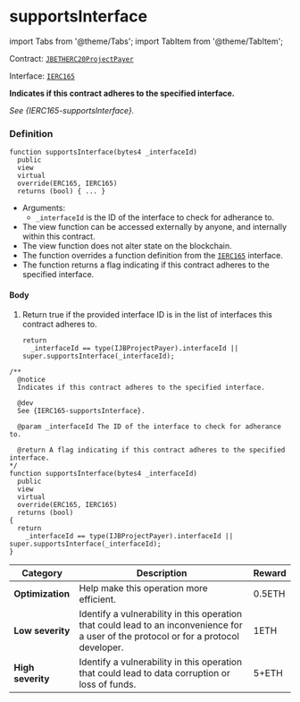 # supportsInterface

import Tabs from '@theme/Tabs';
import TabItem from '@theme/TabItem';

Contract: [`JBETHERC20ProjectPayer`](/dev/api/contracts/or-utilities/jbetherc20projectpayer/README.md)

Interface: [`IERC165`](https://docs.openzeppelin.com/contracts/4.x/api/utils#IERC165)

<Tabs>
<TabItem value="Step by step" label="Step by step">

**Indicates if this contract adheres to the specified interface.**

_See {IERC165-supportsInterface}._

### Definition

```
function supportsInterface(bytes4 _interfaceId)
  public
  view
  virtual
  override(ERC165, IERC165)
  returns (bool) { ... }
```

* Arguments:
  * `_interfaceId` is the ID of the interface to check for adherance to.
* The view function can be accessed externally by anyone, and internally within this contract.
* The view function does not alter state on the blockchain.
* The function overrides a function definition from the [`IERC165`](https://docs.openzeppelin.com/contracts/4.x/api/utils#IERC165) interface.
* The function returns a flag indicating if this contract adheres to the specified interface.

#### Body

1.  Return true if the provided interface ID is in the list of interfaces this contract adheres to.

    ```
    return
      _interfaceId == type(IJBProjectPayer).interfaceId || super.supportsInterface(_interfaceId);
    ```

</TabItem>

<TabItem value="Code" label="Code">

```
/**
  @notice
  Indicates if this contract adheres to the specified interface.

  @dev
  See {IERC165-supportsInterface}.

  @param _interfaceId The ID of the interface to check for adherance to.

  @return A flag indicating if this contract adheres to the specified interface.
*/
function supportsInterface(bytes4 _interfaceId)
  public
  view
  virtual
  override(ERC165, IERC165)
  returns (bool)
{
  return
    _interfaceId == type(IJBProjectPayer).interfaceId || super.supportsInterface(_interfaceId);
}
```

</TabItem>

<TabItem value="Bug bounty" label="Bug bounty">

| Category          | Description                                                                                                                            | Reward |
| ----------------- | -------------------------------------------------------------------------------------------------------------------------------------- | ------ |
| **Optimization**  | Help make this operation more efficient.                                                                                               | 0.5ETH |
| **Low severity**  | Identify a vulnerability in this operation that could lead to an inconvenience for a user of the protocol or for a protocol developer. | 1ETH   |
| **High severity** | Identify a vulnerability in this operation that could lead to data corruption or loss of funds.                                        | 5+ETH  |

</TabItem>
</Tabs>
